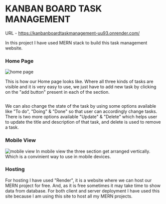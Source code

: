 <h1>KANBAN BOARD TASK MANAGEMENT</h1>

URL - https://kanbanboardtaskmanagement-uu93.onrender.com/

In this project I have used MERN stack to build this task management website.
<h3>Home Page</h3>
<img src="https://github.com/parbhat-cpp/kanban-task-management/assets/83265789/f46a1acb-5bcf-4999-87f1-38bfd5199fde" alt="home page"/>
<p>This is how our Home page looks like. Where all three kinds of tasks are visible and it is very easy to use, we just have to add new task by clicking on the "add button" present in each of the section.</p>

<img src="https://github.com/parbhat-cpp/kanban-task-management/assets/83265789/c77af028-da23-4d2a-a5fd-0067d7434b4c" alt=""/>
<p>We can also change the state of the task by using some options available like "To do", "Doing" & "Done" so that user can accordingly change tasks. There is two more options available
"Update" & "Delete" which helps user to update the title and description of that task, and delete is used to remove a task.</p>

<h3>Mobile View</h3>
<img src="https://github.com/parbhat-cpp/kanban-task-management/assets/83265789/132378fa-9a28-4990-b39c-8644b3ce21b7" alt="mobile view"/>
In mobile view the three section get arranged vertically. Which is a convinient way to use in mobile devices.

<h3>Hosting</h3>
For hosting I have used "Render", it is a website where we can host our MERN project for free. And, as it is free sometimes it may take time to show data from database.
For both client and server deployment I have used this site because I am using this site to host all my MERN projects.





